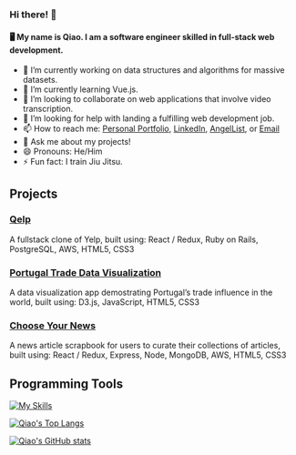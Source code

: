 ### Hi there! 👋

#### 🖥️ My name is Qiao. I am a software engineer skilled in full-stack web development.

- 🔭 I’m currently working on data structures and algorithms for massive datasets.
- 🌱 I’m currently learning Vue.js.
- 👯 I’m looking to collaborate on web applications that involve video transcription.
- 🤔 I’m looking for help with landing a fulfilling web development job.
- 📫 How to reach me: [Personal Portfolio](https://qiaoyanghan.com/), [LinkedIn](https://www.linkedin.com/in/qiaoyanghan/), [AngelList](https://angel.co/u/qiaoyanghan), or [Email](mailto:qyhwork@gmail.com)
- 💬 Ask me about my projects!
- 😄 Pronouns: He/Him
- ⚡ Fun fact: I train Jiu Jitsu.

## Projects
### [Qelp](https://github.com/qyhAppAcademy/Qelp)
A fullstack clone of Yelp, built using: React / Redux, Ruby on Rails, PostgreSQL, AWS, HTML5, CSS3

### [Portugal Trade Data Visualization](https://github.com/qyhAppAcademy/Portugal-Trade-Data-Visualization)
A data visualization app demostrating Portugal’s trade influence in the world, built using: D3.js, JavaScript, HTML5, CSS3

### [Choose Your News](https://github.com/qyhAppAcademy/Choose-Your-News)
A news article scrapbook for users to curate their collections of articles, built using: React / Redux, Express, Node, MongoDB, AWS, HTML5, CSS3

## Programming Tools
[![My Skills](https://skills.thijs.gg/icons?i=js,html,css)](https://skills.thijs.gg)

[![Qiao's Top Langs](https://github-readme-stats.vercel.app/api/top-langs/?username=qyhAppAcademy)](https://github.com/qyhAppAcademy/github-readme-stats)

[![Qiao's GitHub stats](https://github-readme-stats.vercel.app/api?username=qyhAppAcademy&show_icons=true&count_private=true)](https://github.com/qyhAppAcademy/github-readme-stats)
